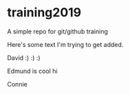 # training2019
A simple repo for git/github training

Here's some text I'm trying to get added.

David :) :) :)

Edmund is cool hi

Connie
